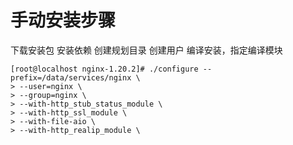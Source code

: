 # 手动安装步骤
下载安装包
安装依赖
创建规划目录
创建用户
编译安装，指定编译模块
```shell script
[root@localhost nginx-1.20.2]# ./configure --prefix=/data/services/nginx \
> --user=nginx \
> --group=nginx \
> --with-http_stub_status_module \
> --with-http_ssl_module \
> --with-file-aio \
> --with-http_realip_module \

```